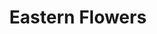---
artist: 'Sven Wunder'
title: 'Eastern Flowers'
apple_link: 'https://music.apple.com/us/album/eastern-flowers/1503051988'
link: 'https://www.dropbox.com/s/hcm2ncl2udjl5nb/SvenWunder.zip?dl=1'
content: ""
new_image: ../assets/FFWD/sven.jpg
published_date: '2020-04-19T23:13:34.000Z'
---